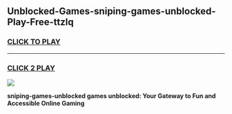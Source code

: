 
## Unblocked-Games-sniping-games-unblocked-Play-Free-ttzlq
<h3>
<a href="https://premium76.site?title=sniping-games-unblocked&ref=22A">CLICK TO PLAY</a></h3>
<hr>

<h3>
<a href="https://premium76.site?title=sniping-games-unblocked&ref=22A">CLICK 2 PLAY</a>
  
</h3>

<a href="https://premium76.site?title=sniping-games-unblocked&ref=22A"><img src="https://clearcache.store/games.png"></a>


**sniping-games-unblocked games unblocked: Your Gateway to Fun and Accessible Online Gaming**
